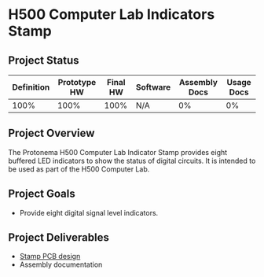 # H500 Computer Lab Indicators Stamp

## Project Status

Definition | Prototype HW | Final HW | Software | Assembly Docs | Usage Docs |
|-|-|-|-|-|-|
100% | 100% | 100% | N/A | 0% | 0% |

## Project Overview
The Protonema H500 Computer Lab Indicator Stamp provides eight buffered LED indicators to show the status of digital circuits. It is intended to be used as part of the H500 Computer Lab.

## Project Goals
* Provide eight digital signal level indicators.

## Project Deliverables
* [Stamp PCB design](https://github.com/dslik/protonema/tree/main/stamps/1121A/1121-0101/latest)
* Assembly documentation
